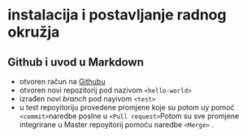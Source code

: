 # instalacija i postavljanje radnog okružja

## Github i uvod u Markdown

- otvoren račun na [Githubu](http://github.com)
- otvoren novi repozitorij pod nazivom `<hello-world>`
- izrađen novi *branch* pod nayivom `<test>`
- u test repoyitoriju provedene promjene koje su potom uy pomoć `<commit>`naredbe poslne u `<Pull request>`Potom su sve promjene integrirane u Master repoyitorij pomoću naredbe `<Merge>`
.

